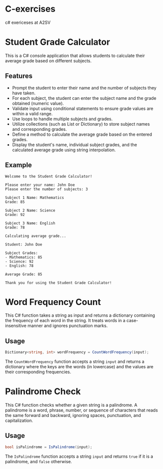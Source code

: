 # C-exercises
c# exericeses at A2SV

# Student Grade Calculator

This is a C# console application that allows students to calculate their average grade based on different subjects.

## Features

- Prompt the student to enter their name and the number of subjects they have taken.
- For each subject, the student can enter the subject name and the grade obtained (numeric value).
- Validate input using conditional statements to ensure grade values are within a valid range.
- Use loops to handle multiple subjects and grades.
- Utilize collections (such as List or Dictionary) to store subject names and corresponding grades.
- Define a method to calculate the average grade based on the entered grades.
- Display the student's name, individual subject grades, and the calculated average grade using string interpolation.


## Example

```plaintext
Welcome to the Student Grade Calculator!

Please enter your name: John Doe
Please enter the number of subjects: 3

Subject 1 Name: Mathematics
Grade: 85

Subject 2 Name: Science
Grade: 92

Subject 3 Name: English
Grade: 78

Calculating average grade...

Student: John Doe

Subject Grades:
- Mathematics: 85
- Science: 92
- English: 78

Average Grade: 85

Thank you for using the Student Grade Calculator!
```

# Word Frequency Count

This C# function takes a string as input and returns a dictionary containing the frequency of each word in the string. It treats words in a case-insensitive manner and ignores punctuation marks.

## Usage

```csharp
Dictionary<string, int> wordFrequency = CountWordFrequency(input);
```

The `CountWordFrequency` function accepts a string `input` and returns a dictionary where the keys are the words (in lowercase) and the values are their corresponding frequencies.

# Palindrome Check

This C# function checks whether a given string is a palindrome. A palindrome is a word, phrase, number, or sequence of characters that reads the same forward and backward, ignoring spaces, punctuation, and capitalization.

## Usage

```csharp
bool isPalindrome = IsPalindrome(input);
```

The `IsPalindrome` function accepts a string `input` and returns `true` if it is a palindrome, and `false` otherwise.



